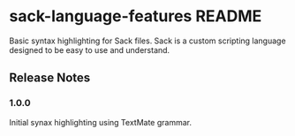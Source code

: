 # sack-language-features README

Basic syntax highlighting for Sack files. Sack is a custom scripting language designed to be easy to use and understand.

## Release Notes

### 1.0.0

Initial synax highlighting using TextMate grammar.
